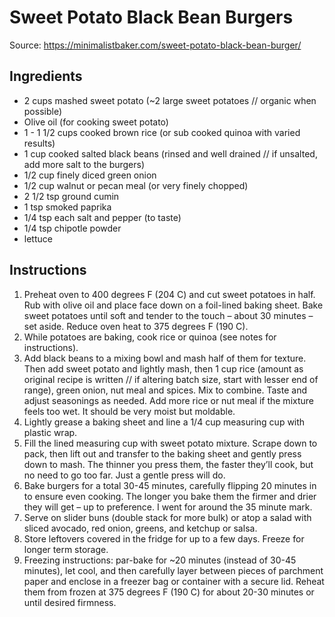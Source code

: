 # Sweet Potato Black Bean Burgers

Source: https://minimalistbaker.com/sweet-potato-black-bean-burger/

## Ingredients

- 2 cups mashed sweet potato (~2 large sweet potatoes // organic when possible)
- Olive oil (for cooking sweet potato)
- 1 - 1 1/2 cups cooked brown rice (or sub cooked quinoa with varied results)
- 1 cup cooked salted black beans (rinsed and well drained // if unsalted, add more salt to the burgers)
- 1/2 cup finely diced green onion
- 1/2 cup walnut or pecan meal (or very finely chopped)
- 2 1/2 tsp ground cumin
- 1 tsp smoked paprika
- 1/4 tsp each salt and pepper (to taste)
- 1/4 tsp chipotle powder
- lettuce

## Instructions

1. Preheat oven to 400 degrees F (204 C) and cut sweet potatoes in half. Rub with olive oil and place face down on a foil-lined baking sheet. Bake sweet potatoes until soft and tender to the touch – about 30 minutes – set aside. Reduce oven heat to 375 degrees F (190 C).
2. While potatoes are baking, cook rice or quinoa (see notes for instructions).
3. Add black beans to a mixing bowl and mash half of them for texture. Then add sweet potato and lightly mash, then 1 cup rice (amount as original recipe is written // if altering batch size, start with lesser end of range), green onion, nut meal and spices. Mix to combine. Taste and adjust seasonings as needed. Add more rice or nut meal if the mixture feels too wet. It should be very moist but moldable.
4. Lightly grease a baking sheet and line a 1/4 cup measuring cup with plastic wrap.
5. Fill the lined measuring cup with sweet potato mixture. Scrape down to pack, then lift out and transfer to the baking sheet and gently press down to mash. The thinner you press them, the faster they’ll cook, but no need to go too far. Just a gentle press will do.
6. Bake burgers for a total 30-45 minutes, carefully flipping 20 minutes in to ensure even cooking. The longer you bake them the firmer and drier they will get – up to preference. I went for around the 35 minute mark.
7. Serve on slider buns (double stack for more bulk) or atop a salad with sliced avocado, red onion, greens, and ketchup or salsa.
8. Store leftovers covered in the fridge for up to a few days. Freeze for longer term storage.
9. Freezing instructions: par-bake for ~20 minutes (instead of 30-45 minutes), let cool, and then carefully layer between pieces of parchment paper and enclose in a freezer bag or container with a secure lid. Reheat them from frozen at 375 degrees F (190 C) for about 20-30 minutes or until desired firmness.
